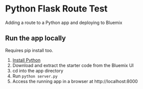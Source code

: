 # Python Flask Route Test

Adding a route to a Python app and deploying to Bluemix

## Run the app locally

Requires pip install too.

1. [Install Python][]
2. Download and extract the starter code from the Bluemix UI
3. cd into the app directory
4. Run `python server.py`
5. Access the running app in a browser at http://localhost:8000

[Install Python]: https://www.python.org/downloads/